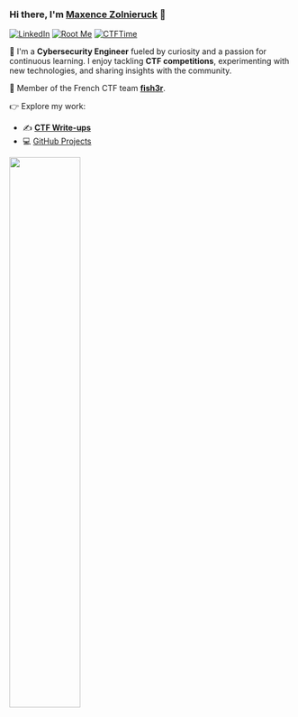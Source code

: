 ### Hi there, I'm [Maxence Zolnieruck](https://www.linkedin.com/in/maxence-zol/) 👋

[![LinkedIn](https://custom-icon-badges.herokuapp.com/badge/LinkedIn-blue?style=for-the-badge&logo=LinkedIn&logoColor=white)](https://www.linkedin.com/in/maxence-zol/) [![Root Me](https://custom-icon-badges.herokuapp.com/badge/rootme-white?style=for-the-badge&logo=rootme&color=dedede)](https://root-me.org/HitCat-750430?inc=score) [![CTFTime](https://custom-icon-badges.herokuapp.com/badge/ctftime-red?style=for-the-badge&logo=ctf&color=E3000B)](https://ctftime.org/user/161277)

🔐 I'm a **Cybersecurity Engineer** fueled by curiosity and a passion for continuous learning.
I enjoy tackling **CTF competitions**, experimenting with new technologies, and sharing insights with the community.

🚩 Member of the French CTF team [**fish3r**](https://ctftime.org/team/368433/).

👉 Explore my work:
- ✍️ **[CTF Write-ups](https://blog.hitc.at/)**
- 💻 [GitHub Projects](https://github.com/HiitCat)

<img src="https://github.com/HiitCat/HiitCat/blob/main/hack.gif" width="50%"/>
